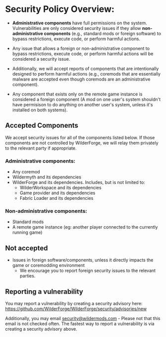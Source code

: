 # **Security Policy Overview:**

- **Administrative components** have full permissions on the system. Vulnerabilities are only considered security issues if they allow **non-administrative components** (e.g., standard mods or foreign software) to bypass restrictions, execute code, or perform harmful actions.

- Any issue that allows a foreign or non-administrative component to bypass restrictions, execute code, or perform harmful actions will be considered a security issue.

- Additionally, we will accept reports of components that are intentionally designed to perform harmful actions (e.g., coremods that are essentially malware are accepted even though coremods are an administrative component).

- Any component that exists only on the remote game instance is considered a foreign component (A mod on one user's system shouldn't have permisison to do anything on another user's system, unless it's installed on both systems).

## Accepted Components
We accept security issues for all of the components listed below. If those components are not controlled by WilderForge, we will relay them privately to the relevant party if appropriate.

### Administrative components:
- Any coremod
- Wildermyth and its dependencies
- WilderForge and its dependencies. Includes, but is not limited to:
    - WilderWorkspace and its dependencies
    - Game provider and its dependencies
    - Fabric Loader and its dependencies

### Non-administrative components:
- Standard mods
- A remote game instance (eg: another player connected to the currently running game)
  

## Not accepted

- Issues in foreign software/components, unless it directly impacts the game or coremodding environment
  - We encourage you to report foreign security issues to the relevant parties.

## Reporting a vulnerability

You may report a vulnerability by creating a security advisory here: https://github.com/WilderForge/WilderForge/security/advisories/new

Additionally, you may email security@wildermods.com - Please not that this email is not checked often. The fastest way to report a vulnerability is via creating a security advisory above.
